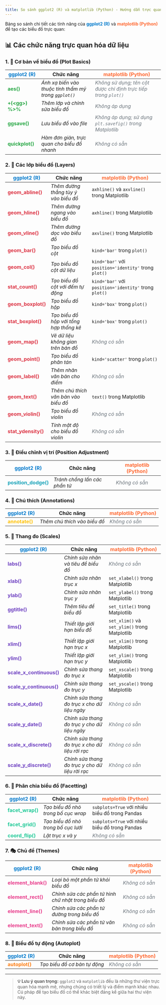 ```yaml
---
title: So sánh ggplot2 (R) và matplotlib (Python) - Hướng dẫn trực quan hóa dữ liệu
---
```


Bảng so sánh chi tiết các tính năng của **<span style="color: #007ACC;">ggplot2 (R)</span>** và **<span style="color: #FF6B35;">matplotlib (Python)</span>** để tạo các biểu đồ trực quan:

## 📊 **Các chức năng trực quan hóa dữ liệu**

### 1. 🎯 **Cơ bản về biểu đồ (Plot Basics)**

| **<span style="color: #007ACC;">ggplot2 (R)</span>** | **Chức năng** | **<span style="color: #FF6B35;">matplotlib (Python)</span>** |
|-------------------------------------------------------|---------------|----------------------------------------------------------------|
| **<span style="color: #28A745;">aes()</span>** | *Ánh xạ biến vào thuộc tính thẩm mỹ trong `ggplot()`* | <span style="color: #6C757D;">*Không sử dụng; tên cột được chỉ định trực tiếp trong `plot()`*</span> |
| **<span style="color: #28A745;">+(&lt;gg&gt;) %&gt;%</span>** | *Thêm lớp và chỉnh sửa biểu đồ* | <span style="color: #6C757D;">*Không áp dụng*</span> |
| **<span style="color: #28A745;">ggsave()</span>** | *Lưu biểu đồ vào file* | <span style="color: #6C757D;">*Không áp dụng; sử dụng `plt.savefig()` trong Matplotlib*</span> |
| **<span style="color: #28A745;">quickplot()</span>** | *Hàm đơn giản, trực quan cho biểu đồ nhanh* | <span style="color: #6C757D;">*Không có sẵn*</span> |

### 2. 🎨 **Các lớp biểu đồ (Layers)**

| **<span style="color: #007ACC;">ggplot2 (R)</span>** | **Chức năng** | **<span style="color: #FF6B35;">matplotlib (Python)</span>** |
|-------------------------------------------------------|---------------|----------------------------------------------------------------|
| **<span style="color: #DC3545;">geom_abline()</span>** | *Thêm đường thẳng tùy ý vào biểu đồ* | `axhline()` và `axvline()` trong Matplotlib |
| **<span style="color: #DC3545;">geom_hline()</span>** | *Thêm đường ngang vào biểu đồ* | `axhline()` trong Matplotlib |
| **<span style="color: #DC3545;">geom_vline()</span>** | *Thêm đường dọc vào biểu đồ* | `axvline()` trong Matplotlib |
| **<span style="color: #DC3545;">geom_bar()</span>** | *Tạo biểu đồ cột* | `kind='bar'` trong `plot()` |
| **<span style="color: #DC3545;">geom_col()</span>** | *Tạo biểu đồ cột dữ liệu* | `kind='bar'` với `position='identity'` trong `plot()` |
| **<span style="color: #DC3545;">stat_count()</span>** | *Tạo biểu đồ cột với đếm tự động* | `kind='bar'` với `position='identity'` trong `plot()` |
| **<span style="color: #DC3545;">geom_boxplot()</span>** | *Tạo biểu đồ hộp* | `kind='box'` trong `plot()` |
| **<span style="color: #DC3545;">stat_boxplot()</span>** | *Tạo biểu đồ hộp với tổng hợp thống kê* | `kind='box'` trong `plot()` |
| **<span style="color: #DC3545;">geom_map()</span>** | *Vẽ dữ liệu không gian trên bản đồ* | <span style="color: #6C757D;">*Không có sẵn*</span> |
| **<span style="color: #DC3545;">geom_point()</span>** | *Tạo biểu đồ phân tán* | `kind='scatter'` trong `plot()` |
| **<span style="color: #DC3545;">geom_label()</span>** | *Thêm nhãn văn bản cho điểm* | <span style="color: #6C757D;">*Không có sẵn*</span> |
| **<span style="color: #DC3545;">geom_text()</span>** | *Thêm chú thích văn bản vào biểu đồ* | `text()` trong Matplotlib |
| **<span style="color: #DC3545;">geom_violin()</span>** | *Tạo biểu đồ violin* | <span style="color: #6C757D;">*Không có sẵn*</span> |
| **<span style="color: #DC3545;">stat_ydensity()</span>** | *Tính mật độ cho biểu đồ violin* | <span style="color: #6C757D;">*Không có sẵn*</span> |

### 3. 📐 **Điều chỉnh vị trí (Position Adjustment)**
    
| **<span style="color: #007ACC;">ggplot2 (R)</span>** | **Chức năng** | **<span style="color: #FF6B35;">matplotlib (Python)</span>** |
|-------------------------------------------------------|---------------|----------------------------------------------------------------|
| **<span style="color: #17A2B8;">position_dodge()</span>** | *Tránh chồng lấn các phần tử* | <span style="color: #6C757D;">*Không có sẵn*</span> |
    
### 4. 📝 **Chú thích (Annotations)**

| **<span style="color: #007ACC;">ggplot2 (R)</span>** | **Chức năng** | **<span style="color: #FF6B35;">matplotlib (Python)</span>** |
|-------------------------------------------------------|---------------|----------------------------------------------------------------|
| **<span style="color: #FFC107;">annotate()</span>** | *Thêm chú thích vào biểu đồ* | <span style="color: #6C757D;">*Không có sẵn*</span> |

### 5. 📏 **Thang đo (Scales)**

| **<span style="color: #007ACC;">ggplot2 (R)</span>** | **Chức năng** | **<span style="color: #FF6B35;">matplotlib (Python)</span>** |
|-------------------------------------------------------|---------------|----------------------------------------------------------------|
| **<span style="color: #6F42C1;">labs()</span>** | *Chỉnh sửa nhãn và tiêu đề biểu đồ* | <span style="color: #6C757D;">*Không có sẵn*</span> |
| **<span style="color: #6F42C1;">xlab()</span>** | *Chỉnh sửa nhãn trục x* | `set_xlabel()` trong Matplotlib |
| **<span style="color: #6F42C1;">ylab()</span>** | *Chỉnh sửa nhãn trục y* | `set_ylabel()` trong Matplotlib |
| **<span style="color: #6F42C1;">ggtitle()</span>** | *Thêm tiêu đề biểu đồ* | `set_title()` trong Matplotlib |
| **<span style="color: #6F42C1;">lims()</span>** | *Thiết lập giới hạn biểu đồ* | `set_xlim()` và `set_ylim()` trong Matplotlib |
| **<span style="color: #6F42C1;">xlim()</span>** | *Thiết lập giới hạn trục x* | `set_xlim()` trong Matplotlib |
| **<span style="color: #6F42C1;">ylim()</span>** | *Thiết lập giới hạn trục y* | `set_ylim()` trong Matplotlib |
| **<span style="color: #6F42C1;">scale_x_continuous()</span>** | *Chỉnh sửa thang đo trục x* | `set_xscale()` trong Matplotlib |
| **<span style="color: #6F42C1;">scale_y_continuous()</span>** | *Chỉnh sửa thang đo trục y* | `set_yscale()` trong Matplotlib |
| **<span style="color: #6F42C1;">scale_x_date()</span>** | *Chỉnh sửa thang đo trục x cho dữ liệu ngày* | <span style="color: #6C757D;">*Không có sẵn*</span> |
| **<span style="color: #6F42C1;">scale_y_date()</span>** | *Chỉnh sửa thang đo trục y cho dữ liệu ngày* | <span style="color: #6C757D;">*Không có sẵn*</span> |
| **<span style="color: #6F42C1;">scale_x_discrete()</span>** | *Chỉnh sửa thang đo trục x cho dữ liệu rời rạc* | <span style="color: #6C757D;">*Không có sẵn*</span> |
| **<span style="color: #6F42C1;">scale_y_discrete()</span>** | *Chỉnh sửa thang đo trục y cho dữ liệu rời rạc* | <span style="color: #6C757D;">*Không có sẵn*</span> |

### 6. 🔲 **Phân chia biểu đồ (Facetting)**

| **<span style="color: #007ACC;">ggplot2 (R)</span>** | **Chức năng** | **<span style="color: #FF6B35;">matplotlib (Python)</span>** |
|-------------------------------------------------------|---------------|----------------------------------------------------------------|
| **<span style="color: #20C997;">facet_wrap()</span>** | *Tạo biểu đồ nhỏ trong bố cục wrap* | `subplots=True` với nhiều biểu đồ trong Pandas |
| **<span style="color: #20C997;">facet_grid()</span>** | *Tạo biểu đồ nhỏ trong bố cục lưới* | `subplots=True` với nhiều biểu đồ trong Pandas |
| **<span style="color: #20C997;">coord_flip()</span>** | *Lật trục x và y* | <span style="color: #6C757D;">*Không có sẵn*</span> |

### 7. 🎭 **Chủ đề (Themes)**

| **<span style="color: #007ACC;">ggplot2 (R)</span>** | **Chức năng** | **<span style="color: #FF6B35;">matplotlib (Python)</span>** |
|-------------------------------------------------------|---------------|----------------------------------------------------------------|
| **<span style="color: #E83E8C;">element_blank()</span>** | *Loại bỏ một phần tử khỏi biểu đồ* | <span style="color: #6C757D;">*Không có sẵn*</span> |
| **<span style="color: #E83E8C;">element_rect()</span>** | *Chỉnh sửa các phần tử hình chữ nhật trong biểu đồ* | <span style="color: #6C757D;">*Không có sẵn*</span> |
| **<span style="color: #E83E8C;">element_line()</span>** | *Chỉnh sửa các phần tử đường trong biểu đồ* | <span style="color: #6C757D;">*Không có sẵn*</span> |
| **<span style="color: #E83E8C;">element_text()</span>** | *Chỉnh sửa các phần tử văn bản trong biểu đồ* | <span style="color: #6C757D;">*Không có sẵn*</span> |

### 8. 🤖 **Biểu đồ tự động (Autoplot)**

| **<span style="color: #007ACC;">ggplot2 (R)</span>** | **Chức năng** | **<span style="color: #FF6B35;">matplotlib (Python)</span>** |
|-------------------------------------------------------|---------------|----------------------------------------------------------------|
| **<span style="color: #fd7e14;">autoplot()</span>** | *Tạo biểu đồ cơ bản tự động* | <span style="color: #6C757D;">*Không có sẵn*</span> |

---

> **💡 Lưu ý quan trọng:** `ggplot2` và `matplotlib` đều là những thư viện trực quan hóa mạnh mẽ, nhưng chúng có triết lý và điểm mạnh khác nhau. Cú pháp để tạo biểu đồ có thể khác biệt đáng kể giữa hai thư viện này.
